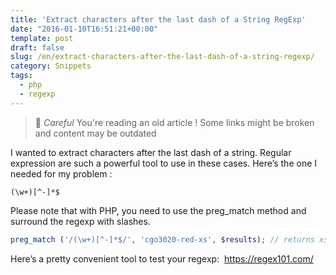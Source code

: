 ```yaml
---
title: 'Extract characters after the last dash of a String RegExp'
date: "2016-01-10T16:51:21+00:00"
template: post
draft: false
slug: /en/extract-characters-after-the-last-dash-of-a-string-regexp/
category: Snippets
tags:
  - php
  - regexp
---
```



> 👴 _Careful_ You're reading an old article ! Some links might be broken and content may be outdated

I wanted to extract characters after the last dash of a string. Regular expression are such a powerful tool to use in these cases. Here&rsquo;s the one I needed for my problem :

```(\w+)[^-]*$```

Please note that with PHP, you need to use the preg_match method and surround the regexp with slashes.

```php
preg_match ('/(\w+)[^-]*$/', 'cgo3020-red-xs', $results); // returns xs in $results[0]
```

Here&rsquo;s a pretty convenient tool to test your regexp:  https://regex101.com/

